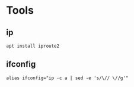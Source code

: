 # Tools

## ip

```shell
apt install iproute2
```

## ifconfig

```shell
alias ifconfig="ip -c a | sed -e 's/\// \//g'"
```
